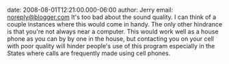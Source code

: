 date: 2008-08-01T12:21:00.000-06:00
author: Jerry
email: noreply@blogger.com
It's too bad about the sound quality.  I can think of a couple instances where this would come in handy.  The only other hindrance is that you're not always near a computer.  This would work well as a house phone as you can by by one in the house, but contacting you on your cell with poor quality will hinder people's use of this program especially in the States where calls are frequently made using cell phones.